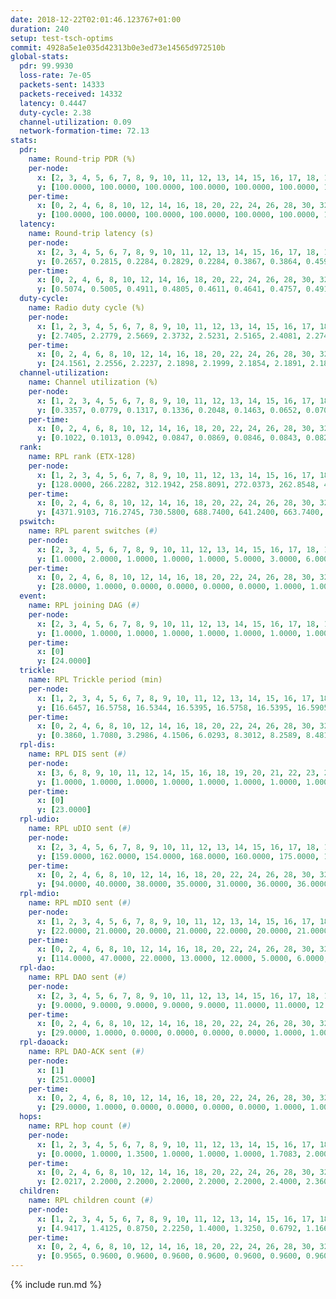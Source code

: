 ```yaml
---
date: 2018-12-22T02:01:46.123767+01:00
duration: 240
setup: test-tsch-optims
commit: 4928a5e1e035d42313b0e3ed73e14565d972510b
global-stats:
  pdr: 99.9930
  loss-rate: 7e-05
  packets-sent: 14333
  packets-received: 14332
  latency: 0.4447
  duty-cycle: 2.38
  channel-utilization: 0.09
  network-formation-time: 72.13
stats:
  pdr:
    name: Round-trip PDR (%)
    per-node:
      x: [2, 3, 4, 5, 6, 7, 8, 9, 10, 11, 12, 13, 14, 15, 16, 17, 18, 19, 20, 21, 22, 23, 24, 25]
      y: [100.0000, 100.0000, 100.0000, 100.0000, 100.0000, 100.0000, 100.0000, 100.0000, 100.0000, 100.0000, 100.0000, 100.0000, 100.0000, 100.0000, 100.0000, 100.0000, 100.0000, 100.0000, 100.0000, 100.0000, 100.0000, 99.8230, 100.0000, 100.0000]
    per-time:
      x: [0, 2, 4, 6, 8, 10, 12, 14, 16, 18, 20, 22, 24, 26, 28, 30, 32, 34, 36, 38, 40, 42, 44, 46, 48, 50, 52, 54, 56, 58, 60, 62, 64, 66, 68, 70, 72, 74, 76, 78, 80, 82, 84, 86, 88, 90, 92, 94, 96, 98, 100, 102, 104, 106, 108, 110, 112, 114, 116, 118, 120, 122, 124, 126, 128, 130, 132, 134, 136, 138, 140, 142, 144, 146, 148, 150, 152, 154, 156, 158, 160, 162, 164, 166, 168, 170, 172, 174, 176, 178, 180, 182, 184, 186, 188, 190, 192, 194, 196, 198, 200, 202, 204, 206, 208, 210, 212, 214, 216, 218, 220, 222, 224, 226, 228, 230, 232, 234, 236, 238, 240]
      y: [100.0000, 100.0000, 100.0000, 100.0000, 100.0000, 100.0000, 100.0000, 100.0000, 100.0000, 100.0000, 100.0000, 100.0000, 100.0000, 100.0000, 100.0000, 100.0000, 100.0000, 100.0000, 100.0000, 100.0000, 100.0000, 100.0000, 100.0000, 100.0000, 100.0000, 100.0000, 100.0000, 100.0000, 100.0000, 100.0000, 100.0000, 100.0000, 100.0000, 100.0000, 100.0000, 100.0000, 99.1667, 100.0000, 100.0000, 100.0000, 100.0000, 100.0000, 100.0000, 100.0000, 100.0000, 100.0000, 100.0000, 100.0000, 100.0000, 100.0000, 100.0000, 100.0000, 100.0000, 100.0000, 100.0000, 100.0000, 100.0000, 100.0000, 100.0000, 100.0000, 100.0000, 100.0000, 100.0000, 100.0000, 100.0000, 100.0000, 100.0000, 100.0000, 100.0000, 100.0000, 100.0000, 100.0000, 100.0000, 100.0000, 100.0000, 100.0000, 100.0000, 100.0000, 100.0000, 100.0000, 100.0000, 100.0000, 100.0000, 100.0000, 100.0000, 100.0000, 100.0000, 100.0000, 100.0000, 100.0000, 100.0000, 100.0000, 100.0000, 100.0000, 100.0000, 100.0000, 100.0000, 100.0000, 100.0000, 100.0000, 100.0000, 100.0000, 100.0000, 100.0000, 100.0000, 100.0000, 100.0000, 100.0000, 100.0000, 100.0000, 100.0000, 100.0000, 100.0000, 100.0000, 100.0000, 100.0000, 100.0000, 100.0000, 100.0000, 100.0000, null]
  latency:
    name: Round-trip latency (s)
    per-node:
      x: [2, 3, 4, 5, 6, 7, 8, 9, 10, 11, 12, 13, 14, 15, 16, 17, 18, 19, 20, 21, 22, 23, 24, 25]
      y: [0.2657, 0.2815, 0.2284, 0.2829, 0.2284, 0.3867, 0.3864, 0.4592, 0.3344, 0.3801, 0.3800, 0.3870, 0.5194, 0.4844, 0.4381, 0.5401, 0.5257, 0.5233, 0.6384, 0.5708, 0.5584, 0.6591, 0.6684, 0.5903]
    per-time:
      x: [0, 2, 4, 6, 8, 10, 12, 14, 16, 18, 20, 22, 24, 26, 28, 30, 32, 34, 36, 38, 40, 42, 44, 46, 48, 50, 52, 54, 56, 58, 60, 62, 64, 66, 68, 70, 72, 74, 76, 78, 80, 82, 84, 86, 88, 90, 92, 94, 96, 98, 100, 102, 104, 106, 108, 110, 112, 114, 116, 118, 120, 122, 124, 126, 128, 130, 132, 134, 136, 138, 140, 142, 144, 146, 148, 150, 152, 154, 156, 158, 160, 162, 164, 166, 168, 170, 172, 174, 176, 178, 180, 182, 184, 186, 188, 190, 192, 194, 196, 198, 200, 202, 204, 206, 208, 210, 212, 214, 216, 218, 220, 222, 224, 226, 228, 230, 232, 234, 236, 238, 240]
      y: [0.5074, 0.5005, 0.4911, 0.4805, 0.4611, 0.4641, 0.4757, 0.4914, 0.5060, 0.4854, 0.4870, 0.5444, 0.5022, 0.5418, 0.5266, 0.5346, 0.5037, 0.5027, 0.4939, 0.4993, 0.4632, 0.4745, 0.4975, 0.4834, 0.5095, 0.5104, 0.4933, 0.4956, 0.5510, 0.4961, 0.5061, 0.4918, 0.5237, 0.5020, 0.5263, 0.5087, 0.5154, 0.5168, 0.4646, 0.4543, 0.4476, 0.5091, 0.4641, 0.4615, 0.4884, 0.4715, 0.4387, 0.4750, 0.4887, 0.4706, 0.4780, 0.4483, 0.4583, 0.4789, 0.4715, 0.4430, 0.4230, 0.4217, 0.4083, 0.4342, 0.4288, 0.4184, 0.4127, 0.4229, 0.4094, 0.4224, 0.4203, 0.4068, 0.3915, 0.4343, 0.4098, 0.4133, 0.4003, 0.3941, 0.3856, 0.3999, 0.4208, 0.4187, 0.4250, 0.4075, 0.4064, 0.4147, 0.4080, 0.4261, 0.4034, 0.4161, 0.3924, 0.4240, 0.4159, 0.4044, 0.4016, 0.4126, 0.4128, 0.4061, 0.4112, 0.4096, 0.4104, 0.3917, 0.4181, 0.3720, 0.3945, 0.3816, 0.4101, 0.3793, 0.3863, 0.3957, 0.3877, 0.3957, 0.3887, 0.3774, 0.3699, 0.3854, 0.3800, 0.3839, 0.3908, 0.3870, 0.3776, 0.4001, 0.4022, 0.4037, null]
  duty-cycle:
    name: Radio duty cycle (%)
    per-node:
      x: [1, 2, 3, 4, 5, 6, 7, 8, 9, 10, 11, 12, 13, 14, 15, 16, 17, 18, 19, 20, 21, 22, 23, 24, 25]
      y: [2.7405, 2.2779, 2.5669, 2.3732, 2.5231, 2.5165, 2.4081, 2.2749, 2.2301, 2.2629, 2.2478, 2.2545, 2.6202, 2.2425, 2.4345, 2.4133, 2.3278, 2.5262, 2.3854, 2.3386, 2.3151, 2.3338, 2.3357, 2.3531, 2.3127]
    per-time:
      x: [0, 2, 4, 6, 8, 10, 12, 14, 16, 18, 20, 22, 24, 26, 28, 30, 32, 34, 36, 38, 40, 42, 44, 46, 48, 50, 52, 54, 56, 58, 60, 62, 64, 66, 68, 70, 72, 74, 76, 78, 80, 82, 84, 86, 88, 90, 92, 94, 96, 98, 100, 102, 104, 106, 108, 110, 112, 114, 116, 118, 120, 122, 124, 126, 128, 130, 132, 134, 136, 138, 140, 142, 144, 146, 148, 150, 152, 154, 156, 158, 160, 162, 164, 166, 168, 170, 172, 174, 176, 178, 180, 182, 184, 186, 188, 190, 192, 194, 196, 198, 200, 202, 204, 206, 208, 210, 212, 214, 216, 218, 220, 222, 224, 226, 228, 230, 232, 234, 236, 238, 240]
      y: [24.1561, 2.2556, 2.2237, 2.1898, 2.1999, 2.1854, 2.1891, 2.1859, 2.2119, 2.1889, 2.1796, 2.2095, 2.2003, 2.2048, 2.2342, 2.1908, 2.2042, 2.2002, 2.1807, 2.1884, 2.1687, 2.1711, 2.2050, 2.1900, 2.1921, 2.2129, 2.1820, 2.1991, 2.2083, 2.1989, 2.1822, 2.1984, 2.1997, 2.2069, 2.2076, 2.1984, 2.1825, 2.2115, 2.1947, 2.1958, 2.1670, 2.1868, 2.1857, 2.2137, 2.1730, 2.2190, 2.1866, 2.1752, 2.1907, 2.1985, 2.2093, 2.2114, 2.1885, 2.1993, 2.2505, 2.2211, 2.2199, 2.2020, 2.2014, 2.2158, 2.1995, 2.2061, 2.2031, 2.2011, 2.1999, 2.2047, 2.2172, 2.1978, 2.2208, 2.2019, 2.2143, 2.2107, 2.2081, 2.1835, 2.2006, 2.1976, 2.2148, 2.2188, 2.2065, 2.2185, 2.2030, 2.2167, 2.1998, 2.2248, 2.2182, 2.2034, 2.2322, 2.2147, 2.2053, 2.2091, 2.1931, 2.2139, 2.2046, 2.2131, 2.2067, 2.2079, 2.2027, 2.2149, 2.1918, 2.2198, 2.1820, 2.2050, 2.2019, 2.2127, 2.1913, 2.1955, 2.2085, 2.1859, 2.2097, 2.1989, 2.1928, 2.1983, 2.1906, 2.1858, 2.1797, 2.1995, 2.1798, 2.2020, 2.2064, 2.2050, null]
  channel-utilization:
    name: Channel utilization (%)
    per-node:
      x: [1, 2, 3, 4, 5, 6, 7, 8, 9, 10, 11, 12, 13, 14, 15, 16, 17, 18, 19, 20, 21, 22, 23, 24, 25]
      y: [0.3357, 0.0779, 0.1317, 0.1336, 0.2048, 0.1463, 0.0652, 0.0706, 0.0309, 0.0392, 0.0403, 0.0324, 0.1764, 0.0369, 0.1070, 0.0976, 0.0622, 0.1112, 0.0617, 0.0382, 0.0343, 0.0416, 0.0302, 0.0309, 0.0307]
    per-time:
      x: [0, 2, 4, 6, 8, 10, 12, 14, 16, 18, 20, 22, 24, 26, 28, 30, 32, 34, 36, 38, 40, 42, 44, 46, 48, 50, 52, 54, 56, 58, 60, 62, 64, 66, 68, 70, 72, 74, 76, 78, 80, 82, 84, 86, 88, 90, 92, 94, 96, 98, 100, 102, 104, 106, 108, 110, 112, 114, 116, 118, 120, 122, 124, 126, 128, 130, 132, 134, 136, 138, 140, 142, 144, 146, 148, 150, 152, 154, 156, 158, 160, 162, 164, 166, 168, 170, 172, 174, 176, 178, 180, 182, 184, 186, 188, 190, 192, 194, 196, 198, 200, 202, 204, 206, 208, 210, 212, 214, 216, 218, 220, 222, 224, 226, 228, 230, 232, 234, 236, 238, 240]
      y: [0.1022, 0.1013, 0.0942, 0.0847, 0.0869, 0.0846, 0.0843, 0.0829, 0.0930, 0.0852, 0.0857, 0.0950, 0.0938, 0.0941, 0.1055, 0.0883, 0.0915, 0.0907, 0.0859, 0.0884, 0.0816, 0.0823, 0.0909, 0.0871, 0.0888, 0.0959, 0.0842, 0.0928, 0.0958, 0.0931, 0.0847, 0.0915, 0.0894, 0.0941, 0.0932, 0.0918, 0.0855, 0.0957, 0.0894, 0.0907, 0.0783, 0.0856, 0.0873, 0.0934, 0.0806, 0.1015, 0.0843, 0.0816, 0.0863, 0.0886, 0.0925, 0.0915, 0.0826, 0.0878, 0.1027, 0.0911, 0.0912, 0.0839, 0.0845, 0.0883, 0.0830, 0.0842, 0.0851, 0.0851, 0.0824, 0.0836, 0.0877, 0.0819, 0.0888, 0.0823, 0.0879, 0.0858, 0.0849, 0.0783, 0.0822, 0.0812, 0.0874, 0.0870, 0.0838, 0.0888, 0.0837, 0.0867, 0.0816, 0.0882, 0.0864, 0.0830, 0.0900, 0.0857, 0.0840, 0.0855, 0.0804, 0.0868, 0.0824, 0.0857, 0.0825, 0.0839, 0.0836, 0.0885, 0.0799, 0.0876, 0.0772, 0.0827, 0.0813, 0.0850, 0.0788, 0.0806, 0.0862, 0.0779, 0.0853, 0.0827, 0.0784, 0.0830, 0.0807, 0.0805, 0.0788, 0.0839, 0.0775, 0.0850, 0.0862, 0.0851, null]
  rank:
    name: RPL rank (ETX-128)
    per-node:
      x: [1, 2, 3, 4, 5, 6, 7, 8, 9, 10, 11, 12, 13, 14, 15, 16, 17, 18, 19, 20, 21, 22, 23, 24, 25]
      y: [128.0000, 266.2282, 312.1942, 258.8091, 272.0373, 262.8548, 408.7633, 435.8971, 569.8130, 420.1860, 523.1777, 407.0496, 447.1653, 612.8197, 570.6571, 563.9837, 640.4819, 631.4715, 608.0000, 765.7160, 999.4571, 709.3699, 1062.9352, 1077.5388, 1061.0283]
    per-time:
      x: [0, 2, 4, 6, 8, 10, 12, 14, 16, 18, 20, 22, 24, 26, 28, 30, 32, 34, 36, 38, 40, 42, 44, 46, 48, 50, 52, 54, 56, 58, 60, 62, 64, 66, 68, 70, 72, 74, 76, 78, 80, 82, 84, 86, 88, 90, 92, 94, 96, 98, 100, 102, 104, 106, 108, 110, 112, 114, 116, 118, 120, 122, 124, 126, 128, 130, 132, 134, 136, 138, 140, 142, 144, 146, 148, 150, 152, 154, 156, 158, 160, 162, 164, 166, 168, 170, 172, 174, 176, 178, 180, 182, 184, 186, 188, 190, 192, 194, 196, 198, 200, 202, 204, 206, 208, 210, 212, 214, 216, 218, 220, 222, 224, 226, 228, 230, 232, 234, 236, 238, 240]
      y: [4371.9103, 716.2745, 730.5800, 688.7400, 641.2400, 663.7400, 649.6667, 644.2745, 624.5962, 587.2200, 597.4400, 613.2308, 639.5200, 627.2830, 641.3600, 625.8824, 600.5000, 570.0385, 568.7451, 581.3800, 588.3000, 585.2745, 574.2157, 578.9000, 575.9038, 568.7600, 571.9000, 554.5490, 577.2941, 574.1600, 559.8000, 545.9216, 519.0588, 523.0980, 530.1200, 537.6800, 537.0000, 521.0377, 522.1538, 529.5000, 542.0400, 547.5882, 546.5000, 544.6667, 537.6400, 535.6038, 518.5385, 505.0400, 501.8627, 536.0400, 538.8627, 545.9200, 546.0000, 541.9400, 519.3276, 485.1000, 483.7647, 471.6471, 477.0784, 479.7059, 462.8627, 469.8600, 471.9608, 461.0784, 465.0000, 470.3922, 479.2400, 478.6800, 475.1000, 466.0588, 466.5490, 462.5490, 462.4000, 460.4400, 463.0196, 459.0980, 472.8800, 473.4800, 466.9400, 468.7200, 461.3200, 463.0000, 459.8000, 454.5600, 453.8000, 457.1600, 465.4000, 463.3000, 461.1400, 459.7400, 460.7000, 461.7115, 456.0800, 461.1600, 458.9600, 462.7647, 454.9600, 468.1569, 466.4118, 459.9200, 459.3200, 457.3529, 447.2800, 448.9800, 446.4200, 450.4902, 445.0400, 443.6000, 447.2000, 443.9400, 444.6275, 438.1200, 447.9000, 452.8400, 457.4200, 451.4200, 449.0200, 456.3654, 455.8400, 469.6600, null]
  pswitch:
    name: RPL parent switches (#)
    per-node:
      x: [2, 3, 4, 5, 6, 7, 8, 9, 10, 11, 12, 13, 14, 15, 16, 17, 18, 19, 20, 21, 22, 23, 24, 25]
      y: [1.0000, 2.0000, 1.0000, 1.0000, 1.0000, 5.0000, 3.0000, 6.0000, 2.0000, 2.0000, 2.0000, 2.0000, 4.0000, 5.0000, 5.0000, 9.0000, 6.0000, 3.0000, 10.0000, 5.0000, 6.0000, 7.0000, 5.0000, 7.0000]
    per-time:
      x: [0, 2, 4, 6, 8, 10, 12, 14, 16, 18, 20, 22, 24, 26, 28, 30, 32, 34, 36, 38, 40, 42, 44, 46, 48, 50, 52, 54, 56, 58, 60, 62, 64, 66, 68, 70, 72, 74, 76, 78, 80, 82, 84, 86, 88, 90, 92, 94, 96, 98, 100, 102, 104, 106, 108, 110, 112, 114, 116, 118, 120, 122, 124, 126, 128, 130, 132, 134, 136, 138, 140, 142, 144, 146, 148, 150, 152, 154, 156, 158, 160, 162, 164, 166, 168, 170, 172, 174, 176, 178, 180, 182, 184, 186, 188, 190, 192, 194, 196, 198, 200, 202, 204, 206, 208, 210, 212, 214, 216, 218, 220, 222, 224, 226, 228, 230, 232, 234]
      y: [28.0000, 1.0000, 0.0000, 0.0000, 0.0000, 0.0000, 1.0000, 1.0000, 2.0000, 0.0000, 0.0000, 2.0000, 0.0000, 3.0000, 0.0000, 1.0000, 0.0000, 2.0000, 1.0000, 0.0000, 0.0000, 1.0000, 1.0000, 0.0000, 2.0000, 0.0000, 0.0000, 1.0000, 1.0000, 0.0000, 0.0000, 1.0000, 1.0000, 1.0000, 0.0000, 0.0000, 0.0000, 3.0000, 2.0000, 2.0000, 0.0000, 1.0000, 0.0000, 1.0000, 0.0000, 3.0000, 2.0000, 0.0000, 1.0000, 0.0000, 1.0000, 0.0000, 0.0000, 0.0000, 8.0000, 0.0000, 1.0000, 1.0000, 1.0000, 1.0000, 1.0000, 0.0000, 1.0000, 1.0000, 1.0000, 1.0000, 0.0000, 0.0000, 0.0000, 1.0000, 1.0000, 1.0000, 0.0000, 0.0000, 1.0000, 1.0000, 0.0000, 0.0000, 0.0000, 0.0000, 0.0000, 1.0000, 0.0000, 0.0000, 0.0000, 0.0000, 0.0000, 0.0000, 0.0000, 0.0000, 0.0000, 2.0000, 0.0000, 0.0000, 0.0000, 1.0000, 0.0000, 1.0000, 1.0000, 0.0000, 0.0000, 1.0000, 0.0000, 0.0000, 0.0000, 1.0000, 0.0000, 0.0000, 0.0000, 0.0000, 1.0000, 0.0000, 0.0000, 0.0000, 0.0000, 0.0000, 0.0000, 2.0000]
  event:
    name: RPL joining DAG (#)
    per-node:
      x: [2, 3, 4, 5, 6, 7, 8, 9, 10, 11, 12, 13, 14, 15, 16, 17, 18, 19, 20, 21, 22, 23, 24, 25]
      y: [1.0000, 1.0000, 1.0000, 1.0000, 1.0000, 1.0000, 1.0000, 1.0000, 1.0000, 1.0000, 1.0000, 1.0000, 1.0000, 1.0000, 1.0000, 1.0000, 1.0000, 1.0000, 1.0000, 1.0000, 1.0000, 1.0000, 1.0000, 1.0000]
    per-time:
      x: [0]
      y: [24.0000]
  trickle:
    name: RPL Trickle period (min)
    per-node:
      x: [1, 2, 3, 4, 5, 6, 7, 8, 9, 10, 11, 12, 13, 14, 15, 16, 17, 18, 19, 20, 21, 22, 23, 24, 25]
      y: [16.6457, 16.5758, 16.5344, 16.5395, 16.5758, 16.5395, 16.5905, 16.4674, 16.5497, 16.5344, 16.5344, 16.5344, 16.5344, 16.2612, 16.5409, 16.5409, 15.9187, 16.5425, 16.5306, 16.3578, 16.5384, 16.4525, 16.3738, 16.3695, 15.6245]
    per-time:
      x: [0, 2, 4, 6, 8, 10, 12, 14, 16, 18, 20, 22, 24, 26, 28, 30, 32, 34, 36, 38, 40, 42, 44, 46, 48, 50, 52, 54, 56, 58, 60, 62, 64, 66, 68, 70, 72, 74, 76, 78, 80, 82, 84, 86, 88, 90, 92, 94, 96, 98, 100, 102, 104, 106, 108, 110, 112, 114, 116, 118, 120, 122, 124, 126, 128, 130, 132, 134, 136, 138, 140, 142, 144, 146, 148, 150, 152, 154, 156, 158, 160, 162, 164, 166, 168, 170, 172, 174, 176, 178, 180, 182, 184, 186, 188, 190, 192, 194, 196, 198, 200, 202, 204, 206, 208, 210, 212, 214, 216, 218, 220, 222, 224, 226, 228, 230, 232, 234, 236, 238, 240]
      y: [0.3860, 1.7080, 3.2986, 4.1506, 6.0293, 8.3012, 8.2589, 8.4811, 9.2423, 15.0405, 16.4932, 16.5941, 16.6025, 16.7343, 16.9520, 17.1336, 17.1267, 17.1402, 17.4763, 17.4763, 17.4763, 17.4763, 17.4763, 17.4763, 17.4763, 17.4763, 17.4763, 17.4763, 17.4763, 17.4763, 17.4763, 17.4763, 17.4763, 17.4763, 17.4763, 17.4763, 17.4763, 17.4763, 17.4763, 17.4763, 17.4763, 17.4763, 17.4763, 17.4763, 17.4763, 17.4763, 17.4763, 17.4763, 17.4763, 17.4763, 17.4763, 17.4763, 17.4763, 17.4763, 17.4763, 17.4763, 17.4763, 17.4763, 17.4763, 17.4763, 17.4763, 17.4763, 17.4763, 17.4763, 17.4763, 17.4763, 17.4763, 17.4763, 17.4763, 17.4763, 17.4763, 17.4763, 17.4763, 17.4763, 17.4763, 17.4763, 17.4763, 17.4763, 17.4763, 17.4763, 17.4763, 17.4763, 17.4763, 17.4763, 17.4763, 17.4763, 17.4763, 17.4763, 17.4763, 17.4763, 17.4763, 17.4763, 17.4763, 17.4763, 17.4763, 17.4763, 17.4763, 17.4763, 17.4763, 17.4763, 17.4763, 17.4763, 17.4763, 17.4763, 17.4763, 17.4763, 17.4763, 17.4763, 17.4763, 17.4763, 17.4763, 17.4763, 17.4763, 17.4763, 17.4763, 17.4763, 17.4763, 17.4763, 17.4763, 17.4763, null]
  rpl-dis:
    name: RPL DIS sent (#)
    per-node:
      x: [3, 6, 8, 9, 10, 11, 12, 14, 15, 16, 18, 19, 20, 21, 22, 23, 24, 25]
      y: [1.0000, 1.0000, 1.0000, 1.0000, 1.0000, 1.0000, 1.0000, 1.0000, 1.0000, 1.0000, 2.0000, 1.0000, 1.0000, 2.0000, 1.0000, 2.0000, 2.0000, 2.0000]
    per-time:
      x: [0]
      y: [23.0000]
  rpl-udio:
    name: RPL uDIO sent (#)
    per-node:
      x: [2, 3, 4, 5, 6, 7, 8, 9, 10, 11, 12, 13, 14, 15, 16, 17, 18, 19, 20, 21, 22, 23, 24, 25]
      y: [159.0000, 162.0000, 154.0000, 168.0000, 160.0000, 175.0000, 169.0000, 167.0000, 167.0000, 161.0000, 159.0000, 167.0000, 175.0000, 168.0000, 159.0000, 181.0000, 145.0000, 172.0000, 172.0000, 165.0000, 165.0000, 168.0000, 167.0000, 165.0000]
    per-time:
      x: [0, 2, 4, 6, 8, 10, 12, 14, 16, 18, 20, 22, 24, 26, 28, 30, 32, 34, 36, 38, 40, 42, 44, 46, 48, 50, 52, 54, 56, 58, 60, 62, 64, 66, 68, 70, 72, 74, 76, 78, 80, 82, 84, 86, 88, 90, 92, 94, 96, 98, 100, 102, 104, 106, 108, 110, 112, 114, 116, 118, 120, 122, 124, 126, 128, 130, 132, 134, 136, 138, 140, 142, 144, 146, 148, 150, 152, 154, 156, 158, 160, 162, 164, 166, 168, 170, 172, 174, 176, 178, 180, 182, 184, 186, 188, 190, 192, 194, 196, 198, 200, 202, 204, 206, 208, 210, 212, 214, 216, 218, 220, 222, 224, 226, 228, 230, 232, 234, 236, 238, 240]
      y: [94.0000, 40.0000, 38.0000, 35.0000, 31.0000, 36.0000, 36.0000, 31.0000, 38.0000, 29.0000, 37.0000, 32.0000, 34.0000, 33.0000, 40.0000, 36.0000, 31.0000, 40.0000, 29.0000, 29.0000, 29.0000, 30.0000, 35.0000, 32.0000, 37.0000, 28.0000, 32.0000, 31.0000, 25.0000, 34.0000, 31.0000, 33.0000, 36.0000, 34.0000, 35.0000, 26.0000, 34.0000, 35.0000, 37.0000, 34.0000, 31.0000, 33.0000, 33.0000, 29.0000, 27.0000, 38.0000, 34.0000, 32.0000, 29.0000, 38.0000, 29.0000, 27.0000, 33.0000, 31.0000, 38.0000, 35.0000, 31.0000, 33.0000, 30.0000, 38.0000, 29.0000, 38.0000, 28.0000, 34.0000, 35.0000, 33.0000, 31.0000, 31.0000, 32.0000, 31.0000, 31.0000, 34.0000, 30.0000, 32.0000, 28.0000, 34.0000, 33.0000, 33.0000, 33.0000, 34.0000, 34.0000, 31.0000, 28.0000, 33.0000, 34.0000, 32.0000, 32.0000, 33.0000, 30.0000, 26.0000, 33.0000, 33.0000, 31.0000, 32.0000, 31.0000, 29.0000, 32.0000, 36.0000, 35.0000, 30.0000, 31.0000, 28.0000, 35.0000, 30.0000, 32.0000, 34.0000, 37.0000, 28.0000, 38.0000, 33.0000, 25.0000, 29.0000, 32.0000, 32.0000, 32.0000, 31.0000, 32.0000, 38.0000, 30.0000, 35.0000, 3.0000]
  rpl-mdio:
    name: RPL mDIO sent (#)
    per-node:
      x: [1, 2, 3, 4, 5, 6, 7, 8, 9, 10, 11, 12, 13, 14, 15, 16, 17, 18, 19, 20, 21, 22, 23, 24, 25]
      y: [22.0000, 21.0000, 20.0000, 21.0000, 22.0000, 20.0000, 21.0000, 20.0000, 21.0000, 21.0000, 21.0000, 21.0000, 20.0000, 25.0000, 22.0000, 21.0000, 27.0000, 21.0000, 21.0000, 27.0000, 21.0000, 25.0000, 25.0000, 24.0000, 31.0000]
    per-time:
      x: [0, 2, 4, 6, 8, 10, 12, 14, 16, 18, 20, 22, 24, 26, 28, 30, 32, 34, 36, 38, 40, 42, 44, 46, 48, 50, 52, 54, 56, 58, 60, 62, 64, 66, 68, 70, 72, 74, 76, 78, 80, 82, 84, 86, 88, 90, 92, 94, 96, 98, 100, 102, 104, 106, 108, 110, 112, 114, 116, 118, 120, 122, 124, 126, 128, 130, 132, 134, 136, 138, 140, 142, 144, 146, 148, 150, 152, 154, 156, 158, 160, 162, 164, 166, 168, 170, 172, 174, 176, 178, 180, 182, 184, 186, 188, 190, 192, 194, 196, 198, 200, 202, 204, 206, 208, 210, 212, 214, 216, 218, 220, 222, 224, 226, 228, 230, 232, 234, 236, 238, 240]
      y: [114.0000, 47.0000, 22.0000, 13.0000, 12.0000, 5.0000, 6.0000, 10.0000, 9.0000, 7.0000, 3.0000, 1.0000, 0.0000, 6.0000, 3.0000, 4.0000, 7.0000, 5.0000, 1.0000, 0.0000, 1.0000, 0.0000, 10.0000, 4.0000, 5.0000, 3.0000, 2.0000, 0.0000, 0.0000, 1.0000, 1.0000, 5.0000, 9.0000, 1.0000, 8.0000, 0.0000, 0.0000, 0.0000, 0.0000, 3.0000, 4.0000, 6.0000, 1.0000, 10.0000, 1.0000, 0.0000, 1.0000, 0.0000, 4.0000, 9.0000, 4.0000, 4.0000, 3.0000, 0.0000, 0.0000, 0.0000, 0.0000, 3.0000, 5.0000, 3.0000, 9.0000, 4.0000, 1.0000, 0.0000, 0.0000, 2.0000, 5.0000, 4.0000, 5.0000, 8.0000, 1.0000, 0.0000, 0.0000, 1.0000, 0.0000, 8.0000, 4.0000, 7.0000, 5.0000, 0.0000, 0.0000, 0.0000, 0.0000, 3.0000, 6.0000, 6.0000, 8.0000, 1.0000, 1.0000, 0.0000, 0.0000, 1.0000, 4.0000, 5.0000, 8.0000, 5.0000, 2.0000, 0.0000, 0.0000, 0.0000, 1.0000, 4.0000, 6.0000, 7.0000, 7.0000, 0.0000, 0.0000, 0.0000, 0.0000, 3.0000, 10.0000, 4.0000, 5.0000, 2.0000, 1.0000, 0.0000, 1.0000, 0.0000, 5.0000, 4.0000, 1.0000]
  rpl-dao:
    name: RPL DAO sent (#)
    per-node:
      x: [2, 3, 4, 5, 6, 7, 8, 9, 10, 11, 12, 13, 14, 15, 16, 17, 18, 19, 20, 21, 22, 23, 24, 25]
      y: [9.0000, 9.0000, 9.0000, 9.0000, 9.0000, 11.0000, 11.0000, 12.0000, 9.0000, 9.0000, 9.0000, 9.0000, 11.0000, 11.0000, 10.0000, 14.0000, 11.0000, 10.0000, 13.0000, 10.0000, 12.0000, 12.0000, 11.0000, 11.0000]
    per-time:
      x: [0, 2, 4, 6, 8, 10, 12, 14, 16, 18, 20, 22, 24, 26, 28, 30, 32, 34, 36, 38, 40, 42, 44, 46, 48, 50, 52, 54, 56, 58, 60, 62, 64, 66, 68, 70, 72, 74, 76, 78, 80, 82, 84, 86, 88, 90, 92, 94, 96, 98, 100, 102, 104, 106, 108, 110, 112, 114, 116, 118, 120, 122, 124, 126, 128, 130, 132, 134, 136, 138, 140, 142, 144, 146, 148, 150, 152, 154, 156, 158, 160, 162, 164, 166, 168, 170, 172, 174, 176, 178, 180, 182, 184, 186, 188, 190, 192, 194, 196, 198, 200, 202, 204, 206, 208, 210, 212, 214, 216, 218, 220, 222, 224, 226, 228, 230, 232, 234, 236, 238, 240]
      y: [29.0000, 1.0000, 0.0000, 0.0000, 0.0000, 0.0000, 1.0000, 1.0000, 2.0000, 0.0000, 0.0000, 2.0000, 0.0000, 3.0000, 16.0000, 2.0000, 0.0000, 2.0000, 1.0000, 0.0000, 0.0000, 1.0000, 2.0000, 0.0000, 2.0000, 1.0000, 0.0000, 2.0000, 11.0000, 4.0000, 0.0000, 2.0000, 1.0000, 1.0000, 0.0000, 0.0000, 1.0000, 4.0000, 2.0000, 4.0000, 0.0000, 1.0000, 3.0000, 9.0000, 2.0000, 2.0000, 2.0000, 1.0000, 1.0000, 0.0000, 2.0000, 1.0000, 1.0000, 1.0000, 8.0000, 0.0000, 4.0000, 6.0000, 3.0000, 2.0000, 1.0000, 0.0000, 1.0000, 1.0000, 3.0000, 1.0000, 0.0000, 0.0000, 6.0000, 1.0000, 4.0000, 5.0000, 2.0000, 0.0000, 3.0000, 1.0000, 0.0000, 1.0000, 2.0000, 2.0000, 0.0000, 1.0000, 3.0000, 1.0000, 3.0000, 4.0000, 3.0000, 1.0000, 2.0000, 0.0000, 1.0000, 3.0000, 1.0000, 3.0000, 0.0000, 1.0000, 0.0000, 3.0000, 3.0000, 5.0000, 3.0000, 2.0000, 0.0000, 1.0000, 1.0000, 2.0000, 2.0000, 1.0000, 2.0000, 1.0000, 1.0000, 2.0000, 1.0000, 4.0000, 2.0000, 3.0000, 1.0000, 2.0000, 0.0000, 1.0000, 0.0000]
  rpl-daoack:
    name: RPL DAO-ACK sent (#)
    per-node:
      x: [1]
      y: [251.0000]
    per-time:
      x: [0, 2, 4, 6, 8, 10, 12, 14, 16, 18, 20, 22, 24, 26, 28, 30, 32, 34, 36, 38, 40, 42, 44, 46, 48, 50, 52, 54, 56, 58, 60, 62, 64, 66, 68, 70, 72, 74, 76, 78, 80, 82, 84, 86, 88, 90, 92, 94, 96, 98, 100, 102, 104, 106, 108, 110, 112, 114, 116, 118, 120, 122, 124, 126, 128, 130, 132, 134, 136, 138, 140, 142, 144, 146, 148, 150, 152, 154, 156, 158, 160, 162, 164, 166, 168, 170, 172, 174, 176, 178, 180, 182, 184, 186, 188, 190, 192, 194, 196, 198, 200, 202, 204, 206, 208, 210, 212, 214, 216, 218, 220, 222, 224, 226, 228, 230, 232, 234, 236, 238, 240]
      y: [29.0000, 1.0000, 0.0000, 0.0000, 0.0000, 0.0000, 1.0000, 1.0000, 2.0000, 0.0000, 0.0000, 2.0000, 0.0000, 3.0000, 16.0000, 2.0000, 0.0000, 2.0000, 1.0000, 0.0000, 0.0000, 1.0000, 2.0000, 0.0000, 2.0000, 1.0000, 0.0000, 2.0000, 11.0000, 4.0000, 0.0000, 2.0000, 1.0000, 1.0000, 0.0000, 0.0000, 1.0000, 4.0000, 2.0000, 4.0000, 0.0000, 1.0000, 3.0000, 9.0000, 2.0000, 2.0000, 2.0000, 1.0000, 1.0000, 0.0000, 2.0000, 1.0000, 1.0000, 1.0000, 8.0000, 0.0000, 4.0000, 6.0000, 3.0000, 2.0000, 1.0000, 0.0000, 1.0000, 1.0000, 3.0000, 1.0000, 0.0000, 0.0000, 6.0000, 1.0000, 4.0000, 5.0000, 2.0000, 0.0000, 3.0000, 1.0000, 0.0000, 1.0000, 2.0000, 2.0000, 0.0000, 1.0000, 3.0000, 1.0000, 3.0000, 4.0000, 3.0000, 1.0000, 1.0000, 1.0000, 1.0000, 3.0000, 1.0000, 3.0000, 0.0000, 1.0000, 0.0000, 3.0000, 3.0000, 5.0000, 3.0000, 2.0000, 0.0000, 1.0000, 1.0000, 2.0000, 2.0000, 1.0000, 2.0000, 1.0000, 1.0000, 2.0000, 1.0000, 4.0000, 2.0000, 3.0000, 1.0000, 2.0000, 0.0000, 1.0000, 0.0000]
  hops:
    name: RPL hop count (#)
    per-node:
      x: [1, 2, 3, 4, 5, 6, 7, 8, 9, 10, 11, 12, 13, 14, 15, 16, 17, 18, 19, 20, 21, 22, 23, 24, 25]
      y: [0.0000, 1.0000, 1.3500, 1.0000, 1.0000, 1.0000, 1.7083, 2.0000, 2.7792, 2.0000, 2.0000, 2.0000, 2.0000, 2.9917, 2.6000, 2.2625, 2.8708, 3.0208, 3.0000, 3.8417, 3.5523, 3.1458, 4.0418, 4.0293, 4.0418]
    per-time:
      x: [0, 2, 4, 6, 8, 10, 12, 14, 16, 18, 20, 22, 24, 26, 28, 30, 32, 34, 36, 38, 40, 42, 44, 46, 48, 50, 52, 54, 56, 58, 60, 62, 64, 66, 68, 70, 72, 74, 76, 78, 80, 82, 84, 86, 88, 90, 92, 94, 96, 98, 100, 102, 104, 106, 108, 110, 112, 114, 116, 118, 120, 122, 124, 126, 128, 130, 132, 134, 136, 138, 140, 142, 144, 146, 148, 150, 152, 154, 156, 158, 160, 162, 164, 166, 168, 170, 172, 174, 176, 178, 180, 182, 184, 186, 188, 190, 192, 194, 196, 198, 200, 202, 204, 206, 208, 210, 212, 214, 216, 218, 220, 222, 224, 226, 228, 230, 232, 234, 236, 238]
      y: [2.0217, 2.2000, 2.2000, 2.2000, 2.2000, 2.2000, 2.4000, 2.3600, 2.3200, 2.2800, 2.2800, 2.2800, 2.4000, 2.3600, 2.3600, 2.3600, 2.3600, 2.3200, 2.3200, 2.3200, 2.3200, 2.3200, 2.3200, 2.3200, 2.3200, 2.3600, 2.3600, 2.3600, 2.3800, 2.4000, 2.4000, 2.4000, 2.4400, 2.4800, 2.4800, 2.4800, 2.4800, 2.4200, 2.4000, 2.4000, 2.4000, 2.4000, 2.3600, 2.3400, 2.3200, 2.3600, 2.3600, 2.3600, 2.3600, 2.3600, 2.3600, 2.3600, 2.3600, 2.3600, 2.6000, 2.6000, 2.5200, 2.4400, 2.3600, 2.3800, 2.4400, 2.4400, 2.4200, 2.4000, 2.4000, 2.4000, 2.4000, 2.4000, 2.4000, 2.4000, 2.4000, 2.4000, 2.4000, 2.4000, 2.4000, 2.4000, 2.4000, 2.4000, 2.4000, 2.4000, 2.4000, 2.4000, 2.4000, 2.4000, 2.4000, 2.4000, 2.4000, 2.4000, 2.4000, 2.4000, 2.4000, 2.4000, 2.4000, 2.4000, 2.4000, 2.4000, 2.4000, 2.3800, 2.3600, 2.3600, 2.3600, 2.3600, 2.3600, 2.3600, 2.3600, 2.3600, 2.3200, 2.3200, 2.3200, 2.3200, 2.3200, 2.3200, 2.3200, 2.3200, 2.3200, 2.3200, 2.3200, 2.3200, 2.3200, 2.3200]
  children:
    name: RPL children count (#)
    per-node:
      x: [1, 2, 3, 4, 5, 6, 7, 8, 9, 10, 11, 12, 13, 14, 15, 16, 17, 18, 19, 20, 21, 22, 23, 24, 25]
      y: [4.9417, 1.4125, 0.8750, 2.2250, 1.4000, 1.3250, 0.6792, 1.1667, 0.0000, 0.2750, 0.1750, 0.0000, 1.8375, 0.1292, 1.2792, 1.4792, 0.4542, 2.7833, 0.9667, 0.1875, 0.1046, 0.2875, 0.0000, 0.0000, 0.0000]
    per-time:
      x: [0, 2, 4, 6, 8, 10, 12, 14, 16, 18, 20, 22, 24, 26, 28, 30, 32, 34, 36, 38, 40, 42, 44, 46, 48, 50, 52, 54, 56, 58, 60, 62, 64, 66, 68, 70, 72, 74, 76, 78, 80, 82, 84, 86, 88, 90, 92, 94, 96, 98, 100, 102, 104, 106, 108, 110, 112, 114, 116, 118, 120, 122, 124, 126, 128, 130, 132, 134, 136, 138, 140, 142, 144, 146, 148, 150, 152, 154, 156, 158, 160, 162, 164, 166, 168, 170, 172, 174, 176, 178, 180, 182, 184, 186, 188, 190, 192, 194, 196, 198, 200, 202, 204, 206, 208, 210, 212, 214, 216, 218, 220, 222, 224, 226, 228, 230, 232, 234, 236, 238]
      y: [0.9565, 0.9600, 0.9600, 0.9600, 0.9600, 0.9600, 0.9600, 0.9600, 0.9600, 0.9600, 0.9600, 0.9600, 0.9600, 0.9600, 0.9600, 0.9600, 0.9600, 0.9600, 0.9600, 0.9600, 0.9600, 0.9600, 0.9600, 0.9600, 0.9600, 0.9600, 0.9600, 0.9600, 0.9600, 0.9600, 0.9600, 0.9600, 0.9600, 0.9600, 0.9600, 0.9600, 0.9600, 0.9600, 0.9600, 0.9600, 0.9600, 0.9600, 0.9600, 0.9600, 0.9600, 0.9600, 0.9600, 0.9600, 0.9600, 0.9600, 0.9600, 0.9600, 0.9600, 0.9600, 0.9600, 0.9600, 0.9600, 0.9600, 0.9600, 0.9600, 0.9600, 0.9600, 0.9600, 0.9600, 0.9600, 0.9600, 0.9600, 0.9600, 0.9600, 0.9600, 0.9600, 0.9600, 0.9600, 0.9600, 0.9600, 0.9600, 0.9600, 0.9600, 0.9600, 0.9600, 0.9600, 0.9600, 0.9600, 0.9600, 0.9600, 0.9600, 0.9600, 0.9600, 0.9600, 0.9600, 0.9600, 0.9600, 0.9600, 0.9600, 0.9600, 0.9600, 0.9600, 0.9600, 0.9600, 0.9600, 0.9600, 0.9600, 0.9600, 0.9600, 0.9600, 0.9600, 0.9600, 0.9600, 0.9600, 0.9600, 0.9600, 0.9600, 0.9600, 0.9600, 0.9600, 0.9600, 0.9600, 0.9600, 0.9600, 0.9600]
---
```


{% include run.md %}
